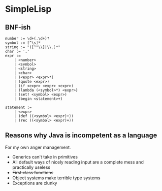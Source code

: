 # SimpleLisp
## BNF-ish
```
number := \d+(.\d+)?
symbol := [^\s]*
string := "([^"\\]|\\.)*"
char := '.'
expr :=
	| <number>
	| <symbol>
	| <string>
	| <char>
	| (<expr> <expr>*)
	| (quote <expr>)
	| (if <expr> <expr> <expr>)
	| (lambda (<symbol>*) <expr>)
	| (set! <symbol> <expr>)
	| (begin <statement>+)

statement :=
	| <expr>
	| (def ((<symbol> <expr)+))
	| (rec ((<symbol> <expr)+))
```
## Reasons why Java is incompetent as a language
For my own anger management.
+ Generics can't take in primitives
+ All default ways of nicely reading input are a complete mess and practically useless
+ ~~First class functions~~
+ Object systems make terrible type systems
+ Exceptions are clunky
